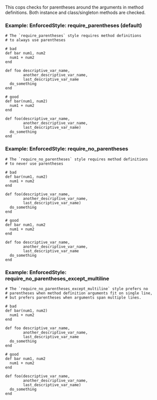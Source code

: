 This cops checks for parentheses around the arguments in method
definitions. Both instance and class/singleton methods are checked.

### Example: EnforcedStyle: require_parentheses (default)
    # The `require_parentheses` style requires method definitions
    # to always use parentheses

    # bad
    def bar num1, num2
      num1 + num2
    end

    def foo descriptive_var_name,
            another_descriptive_var_name,
            last_descriptive_var_name
      do_something
    end

    # good
    def bar(num1, num2)
      num1 + num2
    end

    def foo(descriptive_var_name,
            another_descriptive_var_name,
            last_descriptive_var_name)
      do_something
    end

### Example: EnforcedStyle: require_no_parentheses
    # The `require_no_parentheses` style requires method definitions
    # to never use parentheses

    # bad
    def bar(num1, num2)
      num1 + num2
    end

    def foo(descriptive_var_name,
            another_descriptive_var_name,
            last_descriptive_var_name)
      do_something
    end

    # good
    def bar num1, num2
      num1 + num2
    end

    def foo descriptive_var_name,
            another_descriptive_var_name,
            last_descriptive_var_name
      do_something
    end

### Example: EnforcedStyle: require_no_parentheses_except_multiline
    # The `require_no_parentheses_except_multiline` style prefers no
    # parentheses when method definition arguments fit on single line,
    # but prefers parentheses when arguments span multiple lines.

    # bad
    def bar(num1, num2)
      num1 + num2
    end

    def foo descriptive_var_name,
            another_descriptive_var_name,
            last_descriptive_var_name
      do_something
    end

    # good
    def bar num1, num2
      num1 + num2
    end

    def foo(descriptive_var_name,
            another_descriptive_var_name,
            last_descriptive_var_name)
      do_something
    end